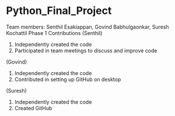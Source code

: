 # Python_Final_Project
Team members: Senthil Esakiappan, Govind Babhulgaonkar, Suresh Kochattil
Phase 1 Contributions 
(Senthil)
1. Independently created the code
2. Participated in team meetings to discuss and improve code

(Govind)
1. Independently created the code
2. Contributed in setting up GitHub on desktop 

(Suresh)
1. Independently created the code
2. Created GitHub
